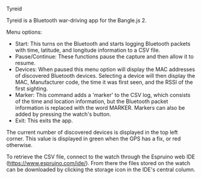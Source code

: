 Tyreid

Tyreid is a Bluetooth war-driving app for the Bangle.js 2.

Menu options:
- Start: This turns on the Bluetooth and starts logging Bluetooth packets with time, latitude, and longitude information to a CSV file.
- Pause/Continue: These functions pause the capture and then allow it to resume.
- Devices: When paused this menu option will display the MAC addresses of discovered Bluetooth devices. Selecting a device will then display the MAC, Manufacturer code, the time it was first seen, and the RSSI of the first sighting.
- Marker: This command adds a 'marker' to the CSV log, which consists of the time and location information, but the Bluetooth packet information is replaced with the word MARKER. Markers can also be added by pressing the watch's button.
- Exit: This exits the app.

The current number of discovered devices is displayed in the top left corner.
This value is displayed in green when the GPS has a fix, or red otherwise.

To retrieve the CSV file, connect to the watch through the Espruino web IDE (https://www.espruino.com/ide/). From there the files stored on the watch can be downloaded by clicking the storage icon in the IDE's central column.



